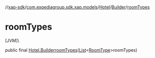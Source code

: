 //[xap-sdk](../../../../index.md)/[com.expediagroup.sdk.xap.models](../../index.md)/[Hotel](../index.md)/[Builder](index.md)/[roomTypes](room-types.md)

# roomTypes

[JVM]\

public final [Hotel.Builder](index.md)[roomTypes](room-types.md)([List](https://docs.oracle.com/javase/8/docs/api/java/util/List.html)&lt;[RoomType](../../-room-type/index.md)&gt;roomTypes)
